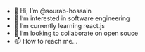 - 👋 Hi, I’m @sourab-hossain
- 👀 I’m interested in software engineering
- 🌱 I’m currently learning react.js
- 💞️ I’m looking to collaborate on open souce 
- 📫 How to reach me...

<!---
sourab-hossain/sourab-hossain is a ✨ special ✨ repository because its `README.md` (this file) appears on your GitHub profile.
You can click the Preview link to take a look at your changes.
--->
